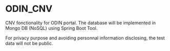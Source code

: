 # ODIN_CNV
CNV fonctionality for ODIN portal.
The database will be implemented in Mongo DB (NoSQL) using Spring Boot Tool. 

For privacy purpose and avoiding personnal information disclosing, the test data will not be public.

